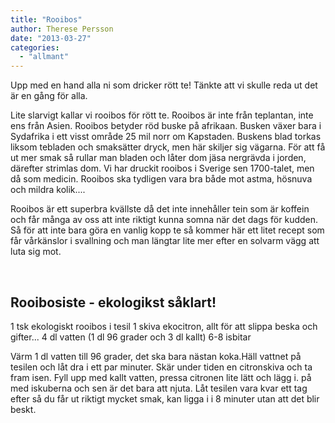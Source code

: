 ```yaml
---
title: "Rooibos"
author: Therese Persson
date: "2013-03-27"
categories: 
  - "allmant"
---
```


Upp med en hand alla ni som dricker rött te! Tänkte att vi skulle reda ut det är en gång för alla.

Lite slarvigt kallar vi rooibos för rött te. Rooibos är inte från teplantan, inte ens från Asien. Rooibos betyder röd buske på afrikaan. Busken växer bara i Sydafrika i ett visst område 25 mil norr om Kapstaden. Buskens blad torkas liksom tebladen och smaksätter dryck, men här skiljer sig vägarna. För att få ut mer smak så rullar man bladen och låter dom jäsa nergrävda i jorden, därefter strimlas dom. Vi har druckit rooibos i Sverige sen 1700-talet, men då som medicin. Rooibos ska tydligen vara bra både mot astma, hösnuva och mildra kolik....

Rooibos är ett superbra kvällste då det inte innehåller tein som är koffein och får många av oss att inte riktigt kunna somna när det dags för kudden. Så för att inte bara göra en vanlig kopp te så kommer här ett litet recept som får vårkänslor i svallning och man längtar lite mer efter en solvarm vägg att luta sig mot.

 
## **Rooibosiste - ekologikst såklart!**

1 tsk ekologiskt rooibos i tesil 1 skiva ekocitron, allt för att slippa beska och gifter... 4 dl vatten (1 dl 96 grader och 3 dl kallt) 6-8 isbitar

Värm 1 dl vatten till 96 grader, det ska bara nästan koka.Häll vattnet på tesilen och låt dra i ett par minuter. Skär under tiden en citronskiva och ta fram isen. Fyll upp med kallt vatten, pressa citronen lite lätt och lägg i. på med iskuberna och sen är det bara att njuta. Låt tesilen vara kvar ett tag efter så du får ut riktigt mycket smak, kan ligga i i 8 minuter utan att det blir beskt.
